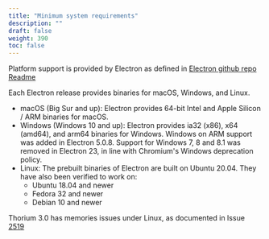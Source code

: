 ```yaml
---
title: "Minimum system requirements"
description: ""
draft: false
weight: 390
toc: false
---
```


Platform support is provided by Electron as defined in [Electron github repo Readme](https://github.com/electron/electron/blob/main/README.md#platform-support)

Each Electron release provides binaries for macOS, Windows, and Linux.

* macOS (Big Sur and up): Electron provides 64-bit Intel and Apple Silicon / ARM binaries for macOS.
* Windows (Windows 10 and up): Electron provides ia32 (x86), x64 (amd64), and arm64 binaries for Windows. Windows on ARM support was added in Electron 5.0.8. Support for Windows 7, 8 and 8.1 was removed in Electron 23, in line with Chromium's Windows deprecation policy.
* Linux: The prebuilt binaries of Electron are built on Ubuntu 20.04. They have also been verified to work on:
  * Ubuntu 18.04 and newer
  * Fedora 32 and newer
  * Debian 10 and newer

Thorium 3.0 has memories issues under Linux, as documented in Issue [2519](https://github.com/edrlab/thorium-reader/issues/2519) 